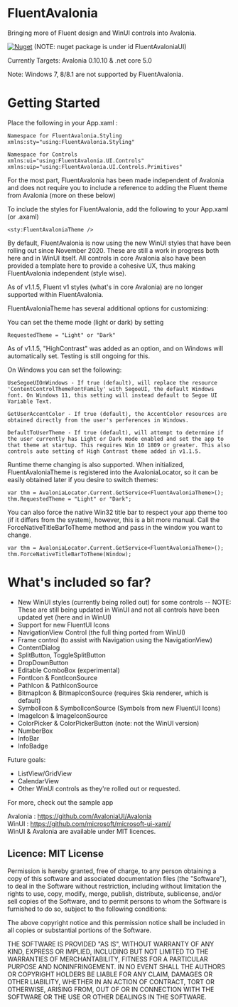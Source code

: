 # FluentAvalonia

Bringing more of Fluent design and WinUI controls into Avalonia.

[![Nuget](https://img.shields.io/nuget/v/FluentAvaloniaUI?style=flat-square)](https://www.nuget.org/packages/FluentAvaloniaUI/)
(NOTE: nuget package is under id FluentAvaloniaUI)

Currently Targets: Avalonia 0.10.10 & .net core 5.0

Note: Windows 7, 8/8.1 are not supported by FluentAvalonia.

# Getting Started
Place the following in your App.xaml :
    
    Namespace for FluentAvalonia.Styling
    xmlns:sty="using:FluentAvalonia.Styling"
    
    Namespace for Controls
    xmlns:ui="using:FluentAvalonia.UI.Controls"
    xmlns:uip="using:FluentAvalonia.UI.Controls.Primitives"
    
For the most part, FluentAvalonia has been made independent of Avalonia and does not require you to include a reference to adding the Fluent theme from Avalonia (more on these below)

To include the styles for FluentAvalonia, add the following to your App.xaml (or .axaml)

    <sty:FluentAvaloniaTheme />
    
By default, FluentAvalonia is now using the new WinUI styles that have been rolling out since November 2020. These are still a work in progress both here and in WinUI itself. All controls in core Avalonia also have been provided a template here to provide a cohesive UX, thus making FluentAvalonia independent (style wise).

As of v1.1.5, Fluent v1 styles (what's in core Avalonia) are no longer supported within FluentAvalonia.

FluentAvaloniaTheme has several additional options for customizing:

You can set the theme mode (light or dark) by setting

    RequestedTheme = "Light" or "Dark"

As of v1.1.5, "HighContrast" was added as an option, and on Windows will automatically set. Testing is still ongoing for this.

On Windows you can set the following: 

    UseSegoeUIOnWindows - If true (default), will replace the resource 'ContentControlThemeFontFamily' with SegoeUI, the default Windows font. On Windows 11, this setting will instead default to Segoe UI Variable Text.

    GetUserAccentColor - If true (default), the AccentColor resources are obtained directly from the user's perferences in Windows.

    DefaultToUserTheme - If true (default), will attempt to determine if the user currently has Light or Dark mode enabled and set the app to that theme at startup. This requires Win 10 1809 or greater. This also controls auto setting of High Contrast theme added in v1.1.5.
    
Runtime theme changing is also supported. When initialized, FluentAvaloniaTheme is registered into the AvaloniaLocator, so it can be easily obtained later if you desire to switch themes:

    var thm = AvaloniaLocator.Current.GetService<FluentAvaloniaTheme>();
    thm.RequestedTheme = "Light" or "Dark";
    
You can also force the native Win32 title bar to respect your app theme too (if it differs from the system), however, this is a bit more manual. Call the ForceNativeTitleBarToTheme method and pass in the window you want to change. 

    var thm = AvaloniaLocator.Current.GetService<FluentAvaloniaTheme>();
    thm.ForceNativeTitleBarToTheme(Window);


# What's included so far?
- New WinUI styles (currently being rolled out) for some controls
-- NOTE: These are still being updated in WinUI and not all controls have been updated yet (here and in WinUI)
- Support for new FluentUI Icons
- NavigationView Control (the full thing ported from WinUI)
- Frame control (to assist with Navigation using the NavigationView)
- ContentDialog
- SplitButton, ToggleSplitButton
- DropDownButton
- Editable ComboBox (experimental)
- FontIcon & FontIconSource
- PathIcon & PathIconSource
- BitmapIcon & BitmapIconSource (requires Skia renderer, which is default)
- SymbolIcon & SymbolIconSource (Symbols from new FluentUI Icons)
- ImageIcon & ImageIconSource
- ColorPicker & ColorPickerButton (note: not the WinUI version)
- NumberBox
- InfoBar
- InfoBadge

Future goals:
- ListView/GridView
- CalendarView
- Other WinUI controls as they're rolled out or requested.

For more, check out the sample app

Avalonia : https://github.com/AvaloniaUI/Avalonia  
WinUI : https://github.com/microsoft/microsoft-ui-xaml/  
WinUI & Avalonia are available under MIT licences.

## Licence: MIT License

Permission is hereby granted, free of charge, to any person obtaining a copy of this software and associated documentation files (the "Software"), to deal in the Software without restriction, including without limitation the rights to use, copy, modify, merge, publish, distribute, sublicense, and/or sell copies of the Software, and to permit persons to whom the Software is furnished to do so, subject to the following conditions:

The above copyright notice and this permission notice shall be included in all copies or substantial portions of the Software.

THE SOFTWARE IS PROVIDED "AS IS", WITHOUT WARRANTY OF ANY KIND, EXPRESS OR IMPLIED, INCLUDING BUT NOT LIMITED TO THE WARRANTIES OF MERCHANTABILITY, FITNESS FOR A PARTICULAR PURPOSE AND NONINFRINGEMENT. IN NO EVENT SHALL THE AUTHORS OR COPYRIGHT HOLDERS BE LIABLE FOR ANY CLAIM, DAMAGES OR OTHER LIABILITY, WHETHER IN AN ACTION OF CONTRACT, TORT OR OTHERWISE, ARISING FROM, OUT OF OR IN CONNECTION WITH THE SOFTWARE OR THE USE OR OTHER DEALINGS IN THE SOFTWARE.
